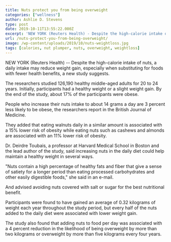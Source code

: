 ```yaml
---
title: Nuts protect you from being overweight
categories: ["wellness"]
author: Ashlie D. Stevens
type: post
date: 2019-10-11T13:55:22.000Z
excerpt: 'NEW YORK (Reuters Health) - Despite the high-calorie intake of nuts, a daily intake may reduce weight gain, especially when substituting for foods with fewer health benefits, a new study suggests.'
url: /nuts-protect-you-from-being-overweight/
image: /wp-content/uploads/2019/10/nuts-weightloss.jpg
tags: [calories, nut plumper, nuts, overweight, weightloss]
---
```


NEW YORK (Reuters Health) -- Despite the high-calorie intake of nuts, a daily intake may reduce weight gain, especially when substituting for foods with fewer health benefits, a new study suggests.

The researchers studied 126,190 healthy middle-aged adults for 20 to 24 years. Initially, participants had a healthy weight or a slight weight gain. By the end of the study, about 17% of the participants were obese.

People who increase their nuts intake to about 14 grams a day are 3 percent less likely to be obese, the researchers report in the British Journal of Medicine.

They added that eating walnuts daily in a similar amount is associated with a 15% lower risk of obesity while eating nuts such as cashews and almonds are associated with an 11% lower risk of obesity.

Dr. Deirdre Toubais, a professor at Harvard Medical School in Boston and the lead author of the study, said increasing nuts in the daily diet could help maintain a healthy weight in several ways.

"Nuts contain a high percentage of healthy fats and fiber that give a sense of satiety for a longer period than eating processed carbohydrates and other easily digestible foods," she said in an e-mail.

And advised avoiding nuts covered with salt or sugar for the best nutritional benefit.

Participants were found to have gained an average of 0.32 kilograms of weight each year throughout the study period, but every half of the nuts added to the daily diet were associated with lower weight gain.

The study also found that adding nuts to food per day was associated with a 4 percent reduction in the likelihood of being overweight by more than two kilograms or overweight by more than five kilograms every four years.
